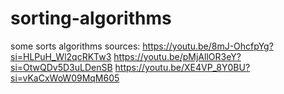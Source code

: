 # sorting-algorithms
some sorts algorithms
sources:
https://youtu.be/8mJ-OhcfpYg?si=HLPuH_Wl2qcRKTw3
https://youtu.be/pMjAllOR3eY?si=OtwQDv5D3uLDenSB
https://youtu.be/XE4VP_8Y0BU?si=vKaCxWoW09MqM605
